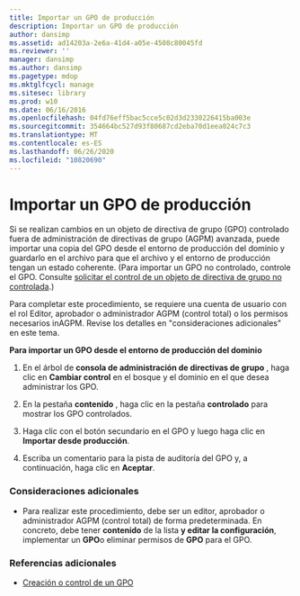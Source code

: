 ```yaml
---
title: Importar un GPO de producción
description: Importar un GPO de producción
author: dansimp
ms.assetid: ad14203a-2e6a-41d4-a05e-4508c80045fd
ms.reviewer: ''
manager: dansimp
ms.author: dansimp
ms.pagetype: mdop
ms.mktglfcycl: manage
ms.sitesec: library
ms.prod: w10
ms.date: 06/16/2016
ms.openlocfilehash: 04fd76eff5bac5cce5c02d3d2330226415ba003e
ms.sourcegitcommit: 354664bc527d93f80687cd2eba70d1eea024c7c3
ms.translationtype: MT
ms.contentlocale: es-ES
ms.lasthandoff: 06/26/2020
ms.locfileid: "10820690"
---
```

# Importar un GPO de producción


Si se realizan cambios en un objeto de directiva de grupo (GPO) controlado fuera de administración de directivas de grupo (AGPM) avanzada, puede importar una copia del GPO desde el entorno de producción del dominio y guardarlo en el archivo para que el archivo y el entorno de producción tengan un estado coherente. (Para importar un GPO no controlado, controle el GPO. Consulte [solicitar el control de un objeto de directiva de grupo no controlada](request-control-of-an-uncontrolled-gpo-agpm40.md).)

Para completar este procedimiento, se requiere una cuenta de usuario con el rol Editor, aprobador o administrador AGPM (control total) o los permisos necesarios inAGPM. Revise los detalles en "consideraciones adicionales" en este tema.

**Para importar un GPO desde el entorno de producción del dominio**

1.  En el árbol de **consola de administración de directivas de grupo** , haga clic en **Cambiar control** en el bosque y el dominio en el que desea administrar los GPO.

2.  En la pestaña **contenido** , haga clic en la pestaña **controlado** para mostrar los GPO controlados.

3.  Haga clic con el botón secundario en el GPO y luego haga clic en **Importar desde producción**.

4.  Escriba un comentario para la pista de auditoría del GPO y, a continuación, haga clic en **Aceptar**.

### Consideraciones adicionales

-   Para realizar este procedimiento, debe ser un editor, aprobador o administrador AGPM (control total) de forma predeterminada. En concreto, debe tener **contenido** de la lista **y editar la configuración**, implementar un **GPO**o eliminar permisos de **GPO** para el GPO.

### Referencias adicionales

-   [Creación o control de un GPO](creating-or-controlling-a-gpo-agpm40-ed.md)

 

 





